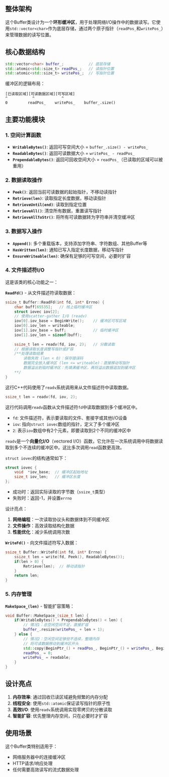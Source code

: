 ## 整体架构

这个Buffer类设计为一个**环形缓冲区**，用于处理网络I/O操作中的数据读写。它使用`std::vector<char>`作为底层存储，通过两个原子指针（`readPos_`和`writePos_`）来管理数据的读写位置。

## 核心数据结构

```cpp
std::vector<char> buffer_;           // 底层存储
std::atomic<std::size_t> readPos_;   // 读指针位置
std::atomic<std::size_t> writePos_;  // 写指针位置
```

缓冲区的逻辑布局：

```
[已读取区域][可读数据区域][可写区域]
^           ^            ^
0         readPos_    writePos_    buffer_.size()
```

## 主要功能模块

### 1. 空间计算函数

- **`WritableBytes()`**: 返回可写空间大小 = `buffer_.size() - writePos_`
- **`ReadableBytes()`**: 返回可读数据大小 = `writePos_ - readPos_`
- **`PrependableBytes()`**: 返回可回收空间大小 = `readPos_`（已读取的区域可以被重用）

### 2. 数据读取操作

- **`Peek()`**: 返回当前可读数据的起始指针，不移动读指针
- **`Retrieve(len)`**: 读取指定长度数据，移动读指针
- **`RetrieveUntil(end)`**: 读取到指定位置
- **`RetrieveAll()`**: 清空所有数据，重置读写指针
- **`RetrieveAllToStr()`**: 将所有可读数据转为字符串并清空缓冲区

### 3. 数据写入操作

- **`Append()`**: 多个重载版本，支持添加字符串、字符数组、其他Buffer等
- **`HasWritten(len)`**: 通知已写入指定长度数据，移动写指针
- **`EnsureWriteable(len)`**: 确保有足够的可写空间，必要时扩容

### 4. 文件描述符I/O

这是该类的核心功能之一：

**`ReadFd()`** - 从文件描述符读取数据：

```cpp
ssize_t Buffer::ReadFd(int fd, int* Errno) {
    char buff[65535];   // 栈上临时缓冲区
    struct iovec iov[2];
    // 使用scatter-gather I/O (readv)
    iov[0].iov_base = BeginWrite();    // 缓冲区可写区域
    iov[0].iov_len = writeable;
    iov[1].iov_base = buff;            // 临时缓冲区
    iov[1].iov_len = sizeof(buff);
    
    ssize_t len = readv(fd, iov, 2);   // 分散读取
    // 根据读取长度调整写指针或扩容
    /**处理读取结果
		读取失败 (len < 0)：保存错误码
		数据完全放入缓冲区 (len <= writeable)：直接移动写指针
		数据溢出到临时缓冲区：先填满缓冲区，再将溢出数据追加到缓冲区
	**/
}
```

这行C++代码使用了`readv`系统调用来从文件描述符中读取数据。

```cpp
ssize_t len = readv(fd, iov, 2);
```

这行代码调用`readv`函数从文件描述符`fd`中读取数据到多个缓冲区中。

- `fd`: 文件描述符，表示要读取的文件、套接字或其他I/O设备
- `iov`: 指向`struct iovec`数组的指针，定义了多个缓冲区
- `2`: 表示`iov`数组中有2个元素，即要读取到2个不同的缓冲区中

`readv`是一个**向量化I/O**（vectored I/O）函数，它允许在一次系统调用中将数据读取到多个不连续的缓冲区中。这比多次调用`read`函数更高效。

`struct iovec`的结构通常如下：

```cpp
struct iovec {
    void  *iov_base;  // 缓冲区起始地址
    size_t iov_len;   // 缓冲区长度
};
```

- 成功时：返回实际读取的字节数（`ssize_t`类型）
- 失败时：返回-1，并设置`errno`

设计亮点：

1. **网络编程**：一次读取协议头和数据体到不同缓冲区
2. **文件操作**：高效读取结构化数据
3. **性能优化**：减少系统调用次数

**`WriteFd()`** - 向文件描述符写入数据：

```cpp
ssize_t Buffer::WriteFd(int fd, int* Errno) {
    ssize_t len = write(fd, Peek(), ReadableBytes());
    if(len > 0) {
        Retrieve(len);  // 移动读指针
    }
    return len;
}
```

### 5. 内存管理

**`MakeSpace_(len)`** - 智能扩容策略：

```cpp
void Buffer::MakeSpace_(size_t len) {
    if(WritableBytes() + PrependableBytes() < len) {
        // 情况1：总空闲空间不足，直接扩容
        buffer_.resize(writePos_ + len + 1);
    } else {
        // 情况2：空闲空间足够但不连续，整理内存
        // 将可读数据移动到缓冲区开头
        std::copy(BeginPtr_() + readPos_, BeginPtr_() + writePos_, BeginPtr_());
        readPos_ = 0;
        writePos_ = readable;
    }
}
```

## 设计亮点

1. **内存效率**: 通过回收已读区域避免频繁的内存分配
2. **线程安全**: 使用`std::atomic`保证读写指针的原子性
3. **高效I/O**: 使用`readv`系统调用实现零拷贝的分散读取
4. **智能扩容**: 优先整理内存空间，只在必要时才扩容

## 使用场景

这个Buffer类特别适用于：

- 网络服务器中的连接缓冲区
- HTTP请求/响应处理
- 任何需要高效读写的流式数据处理